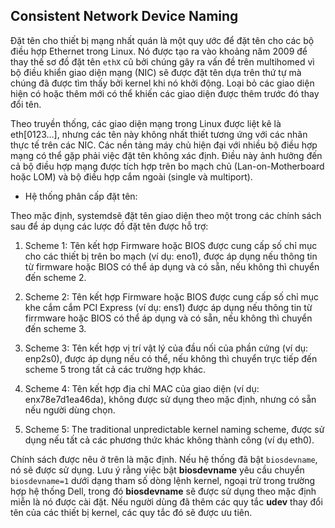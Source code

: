 ## Consistent Network Device Naming

Đặt tên cho thiết bị mạng nhất quán là một quy ước để đặt tên cho các bộ điều hợp Ethernet trong Linux. Nó được tạo ra vào khoảng năm 2009 để thay thế sơ đồ đặt tên `ethX` cũ bởi chúng gây ra vấn đề trên multihomed vì bộ điều khiển giao diện mạng (NIC) sẽ được đặt tên dựa trên thứ tự mà chúng đã được tìm thấy bởi kernel khi nó khởi động. Loại bỏ các giao diện hiện có hoặc thêm mới có thể khiến các giao diện được thêm trước đó thay đổi tên.

Theo truyền thống, các giao diện mạng trong Linux được liệt kê là eth[0123…], nhưng các tên này không nhất thiết tương ứng với các nhãn thực tế trên các NIC. Các nền tảng máy chủ hiện đại với nhiều bộ điều hợp mạng có thể gặp phải việc đặt tên không xác định. Điều này ảnh hưởng đến cả bộ điều hợp mạng được tích hợp trên bo mạch chủ (Lan-on-Motherboard hoặc LOM) và bộ điều hợp cắm ngoài (single và multiport).

- Hệ thống phân cấp đặt tên:

Theo mặc định, systemdsẽ đặt tên giao diện theo một trong các chính sách sau để áp dụng các lược đồ đặt tên được hỗ trợ:

1. Scheme 1: Tên kết hợp Firmware hoặc BIOS được cung cấp số chỉ mục cho các thiết bị trên bo mạch (ví dụ: eno1), được áp dụng nếu thông tin từ firmware hoặc BIOS có thể áp dụng và có sẵn, nếu không thì chuyển đến scheme 2.

2. Scheme 2: Tên kết hợp Firmware hoặc BIOS được cung cấp số chỉ mục khe cắm cắm PCI Express (ví dụ: ens1) được áp dụng nếu thông tin từ firrmware hoặc BIOS có thể áp dụng và có sẵn, nếu không thì chuyển đến scheme 3.

3. Scheme 3: Tên kết hợp vị trí vật lý của đầu nối của phần cứng (ví dụ: enp2s0), được áp dụng nếu có thể, nếu không thì chuyển trực tiếp đến scheme 5 trong tất cả các trường hợp khác.

4. Scheme 4: Tên kết hợp địa chỉ MAC của giao diện (ví dụ: enx78e7d1ea46da), không được sử dụng theo mặc định, nhưng có sẵn nếu người dùng chọn.

5. Scheme 5: The traditional unpredictable kernel naming scheme, được sử dụng nếu tất cả các phương thức khác không thành công (ví dụ eth0).

Chính sách được nêu ở trên là mặc định. Nếu hệ thống đã bật `biosdevname`, nó sẽ được sử dụng. Lưu ý rằng việc bật **biosdevname** yêu cầu chuyển `biosdevname=1` dưới dạng tham số dòng lệnh kernel, ngoại trừ trong trường hợp hệ thống Dell, trong đó **biosdevname** sẽ được sử dụng theo mặc định miễn là nó được cài đặt. Nếu người dùng đã thêm các quy tắc **udev** thay đổi tên của các thiết bị kernel, các quy tắc đó sẽ được ưu tiên.